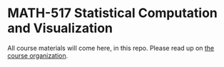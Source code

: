 
<!-- README.md is generated from README.Rmd. Please edit that file -->

# MATH-517 Statistical Computation and Visualization

<!-- badges: start -->
<!-- badges: end -->

All course materials will come here, in this repo. Please read up on
[the course
organization](https://htmlpreview.github.io/?https://github.com/TMasak/StatComp/blob/master/Manuals/01_Organization.html).
